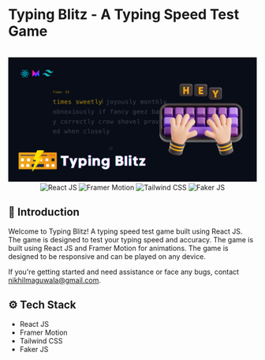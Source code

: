 # Typing Blitz - A Typing Speed Test Game

<div align="center">
<br />
    <a href="https://typing-blitz.vercel.app/" target="_blank">
      <img src="https://raw.githubusercontent.com/nikhilmaguwala/typing-blitz/main/src/assets/typingblitz_poster.png?token=GHSAT0AAAAAACMXOZWQWEY67TJEXYIKYN3QZOCC5PQ" alt="Project Banner">
    </a>
  <br />

  <div>
    <img src="https://img.shields.io/badge/React-61DAFB?style=for-the-badge&logo=react&logoColor=black" alt="React JS">
    <img src="https://img.shields.io/badge/Framer%20Motion-0055FF?style=for-the-badge&logo=framer&logoColor=white" alt="Framer Motion">
    <img src="https://img.shields.io/badge/Tailwind%20CSS-38B2AC?style=for-the-badge&logo=tailwind-css&logoColor=white" alt="Tailwind CSS">
    <img src="https://img.shields.io/badge/Faker%20JS-FF6C37?style=for-the-badge&logo=javascript&logoColor=white" alt="Faker JS">
  </div>
</div>

## <a name="introduction">🤖 Introduction</a>

Welcome to Typing Blitz! A typing speed test game built using React JS. The game is designed to test your typing speed and accuracy. The game is built using React JS and Framer Motion for animations. The game is designed to be responsive and can be played on any device.

If you're getting started and need assistance or face any bugs, contact nikhilmaguwala@gmail.com.

## <a name="tech-stack">⚙️ Tech Stack</a>

- React JS
- Framer Motion
- Tailwind CSS
- Faker JS
